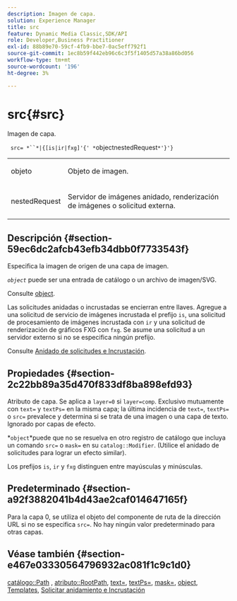 ```yaml
---
description: Imagen de capa.
solution: Experience Manager
title: src
feature: Dynamic Media Classic,SDK/API
role: Developer,Business Practitioner
exl-id: 88b89e70-59cf-4fb9-bbe7-0ac5eff792f1
source-git-commit: 1ec8b59f442eb96c6c3f5f1405d57a38a86bd056
workflow-type: tm+mt
source-wordcount: '196'
ht-degree: 3%

---
```


# src{#src}

Imagen de capa.

` src= *``*|{[is|ir|fxg]'{' *`objectnestedRequest`*'}'}`

<table id="simpletable_59104309B8284B21ABCE7DC95BF5A273"> 
 <tr class="strow"> 
  <td class="stentry"> <p> <span class="varname"> objeto </span> </p> </td> 
  <td class="stentry"> <p>Objeto de imagen. </p> </td> 
 </tr> 
 <tr class="strow"> 
  <td class="stentry"> <p> <span class="varname"> nestedRequest  </span> </p> </td> 
  <td class="stentry"> <p>Servidor de imágenes anidado, renderización de imágenes o solicitud externa. </p> </td> 
 </tr> 
</table>

## Descripción {#section-59ec6dc2afcb43efb34dbb0f7733543f}

Especifica la imagen de origen de una capa de imagen.

*`object`* puede ser una entrada de catálogo o un archivo de imagen/SVG.

Consulte [object](../../../../../is-api/http-ref/image-serving-api-ref/c-http-protocol-reference/c-data-types/r-object.md#reference-2591bd24548d462782c68d138ef795a0).

Las solicitudes anidadas o incrustadas se encierran entre llaves. Agregue a una solicitud de servicio de imágenes incrustada el prefijo `is`, una solicitud de procesamiento de imágenes incrustada con `ir` y una solicitud de renderización de gráficos FXG con `fxg`. Se asume una solicitud a un servidor externo si no se especifica ningún prefijo.

Consulte [Anidado de solicitudes e Incrustación](../../../../../is-api/http-ref/image-serving-api-ref/c-http-protocol-reference/c-syntax-and-features/r-request-nesting-and-embedding.md#reference-38ec66d4062046589e16c39bf1c6049b).

## Propiedades {#section-2c22bb89a35d470f833df8ba898efd93}

Atributo de capa. Se aplica a `layer=0` si `layer=comp`. Exclusivo mutuamente con `text=` y `textPs=` en la misma capa; la última incidencia de `text=`, `textPs=` o `src=` prevalece y determina si se trata de una imagen o una capa de texto. Ignorado por capas de efecto.

*`object`*puede que no se resuelva en otro registro de catálogo que incluya un comando `src=` o `mask=` en su `catalog::Modifier`. (Utilice el anidado de solicitudes para lograr un efecto similar).

Los prefijos `is`, `ir` y `fxg` distinguen entre mayúsculas y minúsculas.

## Predeterminado {#section-a92f3882041b4d43ae2caf014647165f}

Para la capa 0, se utiliza el objeto del componente de ruta de la dirección URL si no se especifica `src=`. No hay ningún valor predeterminado para otras capas.

## Véase también {#section-e467e03330564796932ac081f1c9c1d0}

[catálogo::Path](/help/aem-is-ir-api/is-api/image-catalog/image-serving-api-ref/c-image-catalog-reference/c-image-svg-data-reference/c-image-data-reference/r-path-cat.md) ,  [atributo::RootPath](../../../../../is-api/image-catalog/image-serving-api-ref/c-image-catalog-reference/c-attributes-reference/r-rootpath.md#reference-17d57e5967be403b8408fa7214017494),  [text=](../../../../../is-api/http-ref/image-serving-api-ref/c-http-protocol-reference/c-command-reference/r-text.md#reference-84634052e48548539a1ef63cbe41f22f),  [textPs=](../../../../../is-api/http-ref/image-serving-api-ref/c-http-protocol-reference/c-command-reference/r-textps.md#reference-4209a2a6169f44278da2647cfb0cd767),  [mask=](../../../../../is-api/http-ref/image-serving-api-ref/c-http-protocol-reference/c-command-reference/r-mask.md#reference-922254e027404fb890b850e2723ee06e),  [object](../../../../../is-api/http-ref/image-serving-api-ref/c-http-protocol-reference/c-data-types/r-object.md#reference-2591bd24548d462782c68d138ef795a0),  [Templates](../../../../../is-api/http-ref/image-serving-api-ref/c-http-protocol-reference/c-templates/c-templates.md#concept-3cd2d2adae0e41b2979b9640244d4d3e),  [Solicitar anidamiento e Incrustación](../../../../../is-api/http-ref/image-serving-api-ref/c-http-protocol-reference/c-syntax-and-features/r-request-nesting-and-embedding.md#reference-38ec66d4062046589e16c39bf1c6049b)
